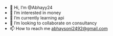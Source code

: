 - 👋 Hi, I’m @Abhayy24
- 👀 I’m interested in money
- 🌱 I’m currently learning api
- 💞️ I’m looking to collaborate on consultancy 
- 📫 How to reach me abhaysoni2492@gmail.com

<!---
Abhayy24/Abhayy24 is a ✨ special ✨ repository because its `README.md` (this file) appears on your GitHub profile.
You can click the Preview link to take a look at your changes.
--->
